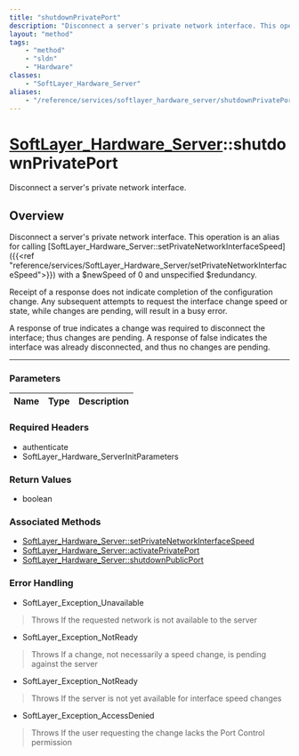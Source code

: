 ```yaml
---
title: "shutdownPrivatePort"
description: "Disconnect a server's private network interface. This operation is an alias for calling [SoftLayer_Hardware_Server::setP... "
layout: "method"
tags:
    - "method"
    - "sldn"
    - "Hardware"
classes:
    - "SoftLayer_Hardware_Server"
aliases:
    - "/reference/services/softlayer_hardware_server/shutdownPrivatePort"
---
```

# [SoftLayer_Hardware_Server](/reference/services/SoftLayer_Hardware_Server)::shutdownPrivatePort

Disconnect a server's private network interface.


## Overview 
Disconnect a server's private network interface. This operation is an alias for calling [SoftLayer_Hardware_Server::setPrivateNetworkInterfaceSpeed]({{<ref "reference/services/SoftLayer_Hardware_Server/setPrivateNetworkInterfaceSpeed">}}) with a $newSpeed of 0 and unspecified $redundancy. 

Receipt of a response does not indicate completion of the configuration change. Any subsequent attempts to request the interface change speed or state, while changes are pending, will result in a busy error. 

A response of true indicates a change was required to disconnect the interface; thus changes are pending. A response of false indicates the interface was already disconnected, and thus no changes are pending. 

-----

### Parameters 
|Name | Type | Description |
| --- | --- | --- |


### Required Headers
* authenticate
* SoftLayer_Hardware_ServerInitParameters


### Return Values
* boolean


### Associated Methods

*  [SoftLayer_Hardware_Server::setPrivateNetworkInterfaceSpeed](/reference/services/SoftLayer_Hardware_Server/setPrivateNetworkInterfaceSpeed )
*  [SoftLayer_Hardware_Server::activatePrivatePort](/reference/services/SoftLayer_Hardware_Server/activatePrivatePort )
*  [SoftLayer_Hardware_Server::shutdownPublicPort](/reference/services/SoftLayer_Hardware_Server/shutdownPublicPort )



### Error Handling

* SoftLayer_Exception_Unavailable 

> Throws If the requested network is not available to the server 

* SoftLayer_Exception_NotReady 

> Throws If a change, not necessarily a speed change, is pending against the server 

* SoftLayer_Exception_NotReady 

> Throws If the server is not yet available for interface speed changes 

* SoftLayer_Exception_AccessDenied 

> Throws If the user requesting the change lacks the Port Control permission 



